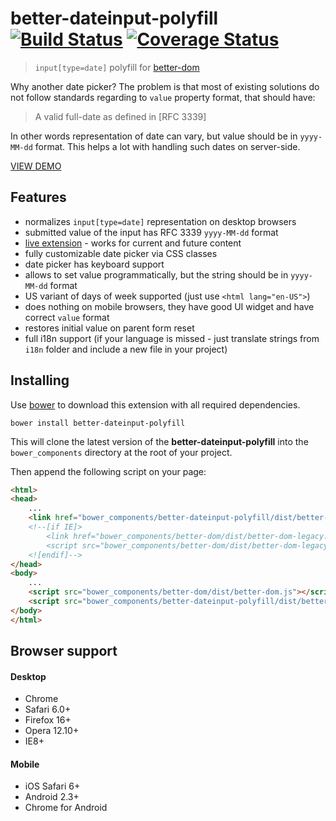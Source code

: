 # better-dateinput-polyfill [![Build Status][travis-image]][travis-url] [![Coverage Status][coveralls-image]][coveralls-url]
> `input[type=date]` polyfill for [better-dom](https://github.com/chemerisuk/better-dom)

Why another date picker? The problem is that most of existing solutions do not follow standards regarding to `value` property format, that should have:
> A valid full-date as defined in [RFC 3339] 

In other words representation of date can vary, but value should be in `yyyy-MM-dd` format. This helps a lot with handling such dates on server-side.

[VIEW DEMO](http://chemerisuk.github.io/better-dateinput-polyfill/)

## Features

* normalizes `input[type=date]` representation on desktop browsers
* submitted value of the input has RFC 3339 `yyyy-MM-dd` format
* [live extension](https://github.com/chemerisuk/better-dom/wiki/Live-extensions) - works for current and future content
* fully customizable date picker via CSS classes
* date picker has keyboard support
* allows to set value programmatically, but the string should be in `yyyy-MM-dd` format
* US variant of days of week supported (just use `<html lang="en-US">`)
* does nothing on mobile browsers, they have good UI widget and have correct `value` format 
* restores initial value on parent form reset
* full i18n support (if your language is missed - just translate strings from `i18n` folder and include a new file in your project)

Installing
----------
Use [bower](http://bower.io/) to download this extension with all required dependencies.

    bower install better-dateinput-polyfill

This will clone the latest version of the __better-dateinput-polyfill__ into the `bower_components` directory at the root of your project.

Then append the following script on your page:

```html
<html>
<head>
    ...
    <link href="bower_components/better-dateinput-polyfill/dist/better-dateinput-polyfill.css" rel="stylesheet"/>
    <!--[if IE]>
        <link href="bower_components/better-dom/dist/better-dom-legacy.htc" rel="htc"/>
        <script src="bower_components/better-dom/dist/better-dom-legacy.js"></script>
    <![endif]-->
</head>
<body>
    ...
    <script src="bower_components/better-dom/dist/better-dom.js"></script>
    <script src="bower_components/better-dateinput-polyfill/dist/better-dateinput-polyfill.js"></script>
</body>
</html>
```

## Browser support
#### Desktop
* Chrome
* Safari 6.0+
* Firefox 16+
* Opera 12.10+
* IE8+

#### Mobile
* iOS Safari 6+
* Android 2.3+
* Chrome for Android

[travis-url]: http://travis-ci.org/chemerisuk/better-dateinput-polyfill
[travis-image]: https://api.travis-ci.org/chemerisuk/better-dateinput-polyfill.png?branch=master

[coveralls-url]: https://coveralls.io/r/chemerisuk/better-dateinput-polyfill
[coveralls-image]: https://coveralls.io/repos/chemerisuk/better-dateinput-polyfill/badge.png?branch=master
